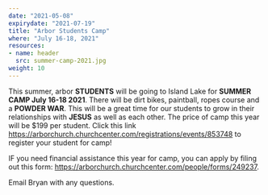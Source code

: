 ```yaml
---
date: "2021-05-08"
expirydate: "2021-07-19"
title: "Arbor Students Camp"
where: "July 16-18, 2021"
resources:
- name: header
  src: summer-camp-2021.jpg
weight: 10
---
```


 This summer, arbor **STUDENTS** will be going to Island Lake for **SUMMER CAMP July 16-18 2021**. There will be dirt bikes, paintball, ropes course and a **POWDER WAR**. This will be a great time for our students to grow in their relationships with **JESUS** as well as each other. The price of camp this year will be $199 per student. Click this link <https://arborchurch.churchcenter.com/registrations/events/853748> to register your student for camp! 

IF you need financial assistance this year for camp, you can apply by filing out this form: <https://arborchurch.churchcenter.com/people/forms/249237>.

Email Bryan with any questions. 